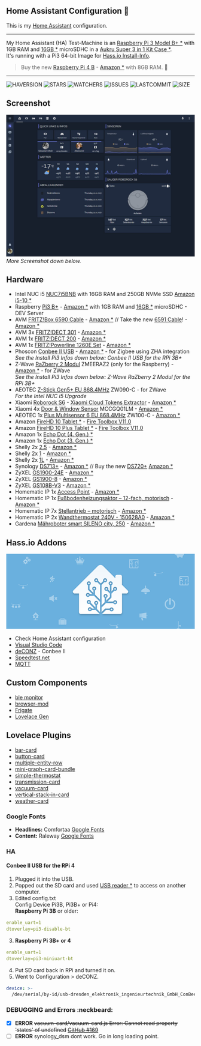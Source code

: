 ## Home Assistant Configuration :metal:

This is my [Home Assistant](https://www.home-assistant.io/) configuration.

---

My Home Assistant (HA) Test-Machine is an [Raspberry Pi 3 Model B+ *](https://amzn.to/3hJPFWC) with 1GB RAM and [16GB *](https://amzn.to/2KRBXVH) microSDHC in a [Aukru Super 3 in 1 Kit Case *](https://amzn.to/3ne80fx). <br />
It's running with a Pi3 64-bit Image for [Hass.io Install-Info](https://www.home-assistant.io/hassio/installation/).

> Buy the new [Raspberry Pi 4 B](https://www.raspberrypi.org/products/raspberry-pi-4-model-b/) - [Amazon *](https://amzn.to/35aHPjo) with 8GB RAM. :rocket:

---

![HAVERSION](https://img.shields.io/badge/homeassistant-2021.8.x-blue)
![STARS](https://img.shields.io/github/stars/ingeniumdesign/homeassistant?color=yellow&style=flat-square)
![WATCHERS](https://img.shields.io/github/watchers/ingeniumdesign/homeassistant?color=green&style=flat-square)
![ISSUES](https://img.shields.io/github/issues-raw/ingeniumdesign/homeassistant?style=flat-square)
![LASTCOMMIT](https://img.shields.io/github/last-commit/ingeniumdesign/homeassistant?style=flat-square)
![SIZE](https://img.shields.io/github/repo-size/ingeniumdesign/homeassistant?style=flat-square)

## Screenshot

![](https://raw.githubusercontent.com/ingeniumdesign/homeassistant/master/docs/ha-dash.JPG)
_More Screenshot down below._

## Hardware

- Intel NUC i5 [NUC7i5BNB](https://ark.intel.com/content/www/de/de/ark/products/95064/intel-nuc-board-nuc7i5bnb.html) with 16GB RAM and 250GB NVMe SSD [Amazon i5-10 *](https://amzn.to/35e8tYI)
- Raspberry [Pi3 B+](https://www.raspberrypi.org/products/raspberry-pi-3-model-b-plus/) - [Amazon *](https://amzn.to/3hJPFWC) with 1GB RAM and [16GB *](https://amzn.to/2KRBXVH) microSDHC - DEV Server
- AVM [FRITZ!Box 6590 Cable](https://avm.de/produkte/fritzbox/fritzbox-6590-cable/) - [Amazon *](https://amzn.to/359i6YE) // Take the new [6591 Cable](https://avm.de/produkte/fritzbox/fritzbox-6591-cable/)! - [Amazon *](https://amzn.to/3pNbdUU)
- AVM 3x [FRITZ!DECT 301](https://avm.de/produkte/fritzdect/fritzdect-301/) - [Amazon *](https://amzn.to/3pSRUd4)
- AVM 1x [FRITZ!DECT 200](https://avm.de/produkte/fritzdect/fritzdect-200/) - [Amazon *](https://amzn.to/2LnpAQK)
- AVM 1x [FRITZ!Powerline 1260E Set](https://avm.de/produkte/fritzpowerline/fritzpowerline-1260e-wlan-set/) - [Amazon *](https://amzn.to/35a7gSv)
- Phoscon [Conbee II USB](https://phoscon.de/de/conbee2) - [Amazon *](https://amzn.to/3n7jgu0) - for Zigbee using ZHA integration <br />
  _See the Install Pi3 Infos down below: Conbee II USB for the RPi 3B+_
- Z-Wave [RaZberry 2 Modul](https://z-wave.me/products/razberry/) ZMEERAZ2 (only for the Raspberry) - [Amazon *](https://amzn.to/3nchsA1) - for ZWave <br />
  _See the Install Pi3 Infos down below: Z-Wave RaZberry 2 Modul for the RPi 3B+_
- AEOTEC [Z-Stick Gen5+ EU 868.4MHz](https://aeotec.com/z-wave-usb-stick/) ZW090-C - for ZWave <br />
  _For the Intel NUC i5 Upgrade_
- Xiaomi [Roborock S6](https://de.roborock.com/pages/roborock-s6) - [Xiaomi Cloud Tokens Extractor](https://github.com/PiotrMachowski/Xiaomi-cloud-tokens-extractor) - [Amazon *](https://amzn.to/38eLmPX)
- Xiaomi 4x [Door & Window Sensor](https://xiaomi-mi.com/sockets-and-sensors/xiaomi-mi-door-window-sensors/) MCCGQ01LM - [Amazon *](https://amzn.to/2NR1pM0)
- AEOTEC 1x [Plus Multisensor 6 EU 868.4MHz](https://aeotec.com/z-wave-sensor/) ZW100-C - [Amazon *](https://amzn.to/38YJoCm)
- Amazon [FireHD 10 Tablet *](https://amzn.to/3oicZNp) - [Fire Toolbox V11.0](https://forum.xda-developers.com/t/windows-tool-fire-toolbox-v11-0.3889604/)
- Amazon [FireHD 10 Plus Tablet *](https://amzn.to/3iqhlli) - [Fire Toolbox V11.0](https://forum.xda-developers.com/t/windows-tool-fire-toolbox-v11-0.3889604/)
- Amazon 1x [Echo Dot (4. Gen.) *](https://amzn.to/3ncrktE)
- Amazon 1x [Echo Dot (3. Gen.) *](https://amzn.to/3hHu8xz)
- Shelly 2x [2.5](https://shelly.cloud/products/shelly-25-smart-home-automation-relay/) - [Amazon *](https://amzn.to/38W9vuG)
- Shelly 2x [1](https://shelly.cloud/products/shelly-1-smart-home-automation-relay/) - [Amazon *](https://amzn.to/397NDNm)
- Shelly 2x [1L](https://shelly.cloud/products/shelly-1l-single-wire-smart-home-automation-relay/) - [Amazon *](https://amzn.to/3paPwhT)
- Synology [DS713+](https://www.synology.com/de-de/support/download/DS713+#system) - [Amazon *](https://amzn.to/3hHu8xz) // Buy the new [DS720+](https://www.synology.com/de-de/products/DS720+) [Amazon *](https://amzn.to/3rWErT1)
- ZyXEL [GS1900-24E](https://www.zyxel.com/de/de/products_services/8-10-16-24-48-port-GbE-Smart-Managed-Switch-GS1900-Series/) - [Amazon *](https://amzn.to/391vcbR)
- ZyXEL [GS1900-8](https://www.zyxel.com/de/de/products_services/8-10-16-24-48-port-GbE-Smart-Managed-Switch-GS1900-Series/) - [Amazon *](https://amzn.to/357BQMo)
- ZyXEL [GS108B-V3](https://www.zyxel.com/de/de/products_services/8-Port-Desktop-Gigabit-Ethernet-Switch-GS-108B-v3/) - [Amazon *](https://amzn.to/3irRh9k)
- Homematic IP 1x [Access Point](https://www.homematic-ip.com/produkte/detail/home-control-access-point.html) - [Amazon *](https://amzn.to/2MhohDn)
- Homematic IP 1x [Fußbodenheizungsaktor – 12-fach, motorisch](https://www.homematic-ip.com/produkte/detail/homematic-ip-fussbodenheizungsaktor-12-fach-motorisch.html) - [Amazon *](https://amzn.to/3paOJNB)
- Homematic IP 7x [Stellantrieb – motorisch](https://www.homematic-ip.com/produkte/detail/homematic-ip-stellantrieb-motorisch.html) - [Amazon *](https://amzn.to/3p4AVEq)
- Homematic IP 2x [Wandthermostat 240V - 150628A0](https://www.homematic-ip.com/produkte/detail/wandthermostat-mit-schaltausgang-fuer-markenschalter.html) - [Amazon *](https://amzn.to/39lquqC)
- Gardena [Mähroboter smart SILENO city, 250](https://www.gardena.com/de/produkte/rasenpflege/mahroboter/mahroboter-smart-sileno-city-250-m2-set/970450703/) - [Amazon *](https://amzn.to/3fNnVAq)

## Hass.io Addons

![](https://raw.githubusercontent.com/ingeniumdesign/homeassistant/master/docs/ha-logo-small.png)

- Check Home Assistant configuration
- [Visual Studio Code](https://github.com/hassio-addons/addon-vscode)
- [deCONZ](https://www.home-assistant.io/integrations/deconz/) - Conbee II
- [Speedtest.net](https://www.speedtest.net/)
- [MQTT](https://www.home-assistant.io/integrations/mqtt/)

## Custom Components

- [ble monitor](https://github.com/custom-components/ble_monitor/)
- [browser-mod](https://github.com/thomasloven/hass-browser_mod)
- [Frigate](https://github.com/blakeblackshear/frigate-hass-integration)
- [Lovelace Gen](https://github.com/thomasloven/hass-lovelace_gen)

## Lovelace Plugins

- [bar-card](https://github.com/custom-cards/bar-card)
- [button-card](https://github.com/custom-cards/button-card)
- [multiple-entity-row](https://github.com/benct/lovelace-multiple-entity-row)
- [mini-graph-card-bundle](https://github.com/kalkih/mini-graph-card)
- [simple-thermostat](https://github.com/nervetattoo/simple-thermostat)
- [transmission-card](https://github.com/amaximus/transmission-card)
- [vacuum-card](https://github.com/denysdovhan/vacuum-card)
- [vertical-stack-in-card](https://github.com/ofekashery/vertical-stack-in-card)
- [weather-card](https://github.com/bramkragten/weather-card)

### Google Fonts
- **Headlines:** Comfortaa [Google Fonts](https://fonts.google.com/specimen/Comfortaa)
- **Content:** Raleway [Google Fonts](https://fonts.google.com/specimen/Raleway)

### HA

#### Conbee II USB for the RPi 4

1. Plugged it into the USB.
2. Popped out the SD card and used [USB reader *](https://amzn.to/3pOwVI1) to access on another computer.
3. Edited config.txt <br />
   Config Device Pi3B, Pi3B+ or Pi4: <br />
   **Raspberry Pi 3B** or older: <br/>
```yaml
enable_uart=1
dtoverlay=pi3-disable-bt
```
3.  **Raspberry Pi 3B+ or 4** <br/>
```yaml
enable_uart=1
dtoverlay=pi3-miniuart-bt
```
4. Put SD card back in RPi and turned it on.
5. Went to Configuration > deCONZ. <br/>
```yaml
device: >-
  /dev/serial/by-id/usb-dresden_elektronik_ingenieurtechnik_GmbH_ConBee_II_DE2408889-if00
```

### DEBUGGING and Errors :neckbeard:

- [x] **ERROR** ~~vacuum-card/vacuum-card.js Error: Cannot read property 'states' of undefined~~ [~~GitHub #169~~](https://github.com/denysdovhan/vacuum-card/issues/169)
- [ ] **ERROR** synology_dsm dont work. Go in long loading point.
